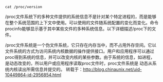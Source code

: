 ```
cat /proc/version
```
/proc文件系统下的多种文件提供的系统信息不是针对某个特定进程的，而是能够在整个系统范围的上下文中使用。可以使用的文件随系统配置的变化而变化。命令procinfo能够显示基于其中某些文件的多种系统信息。以下详细描述/proc下的文件。

/proc文件系统是一个伪文件系统，它只存在内存当中，而不占用外存空间。它以文件系统的方式为访问系统内核数据的操作提供接口。用户和应用程序可以通过 proc得到系统的信息，并可以改变内核的某些参数。由于系统的信息，如进程，是动态改变的，所以用户或应用程序读取proc文件时，proc文件系统是 动态从系统内核读出所需信息并提交的。
转载于：http://blog.chinaunix.net/uid-10449864-id-2956854.html
